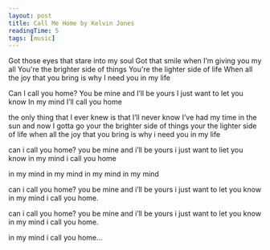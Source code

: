 ```yaml
---
layout: post
title: Call Me Home by Kelvin Jones
readingTime: 5
tags: [music]
---
```

Got those eyes that stare into my soul
Got that smile when I’m giving you my all
You're the brighter side of things
You're the lighter side of life
When all the joy that you bring is why I need you in my life

Can I call you home?
You be mine and I’ll be yours
I just want to let you know
In my mind I’ll call you home

the only thing that I ever knew is that I’ll never know
I’ve had my time in the sun and now I gotta go
your the brighter side of things
your the lighter side of life
when all the joy that you bring is why i need you in my life

can i call you home?
you be mine and i’ll be yours
i just want to liet you know
in my mind i call you home

in my mind
in my mind
in my mind
in my mind

can i call you home?
you be mine and i’ll be yours
i just want to let you know
in my mind i call you home.

can i call you home?
you be mine and i’ll be yours
i just want to let you know
in my mind i call you home.

in my mind i call you home…